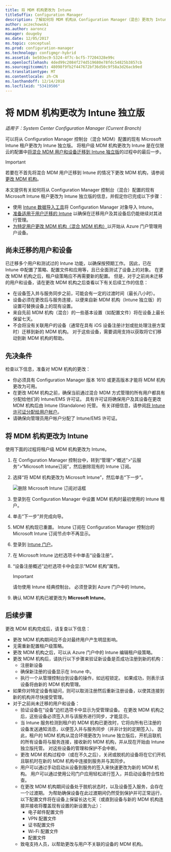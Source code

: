 ```yaml
---
title: 将 MDM 机构更改为 Intune
titleSuffix: Configuration Manager
description: 了解如何将 MDM 机构从 Configuration Manager（混合）更改为 Intune 独立版。
author: aczechowski
ms.author: aaroncz
manager: dougeby
ms.date: 12/05/2017
ms.topic: conceptual
ms.prod: configuration-manager
ms.technology: configmgr-hybrid
ms.assetid: be503ec9-5324-4f7c-bcf5-77204328e99c
ms.openlocfilehash: 4ded99c2084f274d519680e78fdc54825b3857cb
ms.sourcegitcommit: 48098f9fb2f447672bf36d50c9f58a3d26acb9ed
ms.translationtype: MT
ms.contentlocale: zh-CN
ms.lasthandoff: 12/14/2018
ms.locfileid: "53419506"
---
```

# <a name="change-your-mdm-authority-to-intune-standalone"></a>将 MDM 机构更改为 Intune 独立版

*适用于：System Center Configuration Manager (Current Branch)*    

可以将从 Configuration Manager 控制台（混合 MDM）配置的现有 Microsoft Intune 租户更改为 Intune 独立版。 将租户级 MDM 机构更改为 Intune 是在仅限云的配置中[将混合 MDM 用户和设备迁移到 Intune 独立版](migrate-hybridmdm-to-intunesa.md)的过程中的最后一步。    

> [!Important]    
> 若要在不首先将混合 MDM 用户迁移到 Intune 的情况下更改 MDM 机构，请参阅[更改 MDM 机构](change-mdm-authority.md)。

本文提供有关如何将从 Configuration Manager 控制台（混合）配置的现有 Microsoft Intune 租户更改为 Intune 独立版的信息，并假定你已完成以下步骤：
- 使用 [Intune 数据导入工具](migrate-import-data.md)将 Configuration Manager 对象导入 Intune。 
- [准备适用于用户迁移的 Intune](migrate-prepare-intune.md) 以确保在迁移用户及其设备后仍能继续对其进行管理。
- [为特定用户更改 MDM 机构（混合 MDM 机构）](migrate-mixed-authority.md)以开始从 Azure 门户管理用户设备。


## <a name="users-and-devices-that-have-not-been-migrated"></a>尚未迁移的用户和设备
已迁移多个用户和测试过的 Intune 功能，以确保按预期工作。 因此，已在 Intune 中配置了策略、配置文件和应用等，且已全面测试了设备上的对象。 在更改 MDM 机构之后，租户级策略应不再需要新的配置。 但是，对于之前尚未迁移的用户和设备，请在更改 MDM 机构之后查看以下有关后续工作的信息：    
- 在设备签入并与服务同步之前，可能会有一定的过渡时间（最长八小时）。
- 设备必须在更改后与服务连接，以便来自新 MDM 机构（Intune 独立版）的设置可替换设备上的现有设置。
- 来自先前 MDM 机构（混合）的一些基本设置（如配置文件）将在设备上最长保留七天。 
- 不会将没有关联用户的设备（通常在具有 iOS 设备注册计划或批处理注册方案时）迁移到新的 MDM 机构。 对于这些设备，需要调用支持以获取将它们移动到新 MDM 机构的帮助。

## <a name="prerequisites"></a>先决条件
检查以下信息，准备对 MDM 机构的更改：
- 你必须具有 Configuration Manager 版本 1610 或更高版本才能将 MDM 机构更改为可用。
- 在更改 MDM 机构之前，确保当前通过混合 MDM 方式管理的所有用户都具有分配给他们的 Intune/EMS 许可证。 具有许可证将确保用户及其设备在更改 MDM 机构后由 Intune (Standalone) 托管。 有关详细信息，请参阅[将 Intune 许可证分配给用户帐户](https://docs.microsoft.com/intune/get-started/start-with-a-paid-subscription-to-microsoft-intune-step-4)。
- 请确保向管理员用户帐户分配了 Intune/EMS 许可证。

## <a name="change-the-mdm-authority-to-intune"></a>将 MDM 机构更改为 Intune
使用下面的过程将租户级 MDM 机构更改为 Intune。

1. 在 Configuration Manager 控制台中，转到“管理”&gt;“概述”&gt;“云服务”&gt;“Microsoft Intune订阅”，然后删除现有的 Intune 订阅。
2. 选择“将 MDM 机构更改为 Microsoft Intune”，然后单击“下一步”。

   ![删除 Microsoft Intune 订阅对话框](media/mdm-change-delete-subscription.png)
3. 登录到在 Configuration Manager 中设置 MDM 机构时最初使用的 Intune 租户。
4. 单击“下一步”并完成向导。
5. MDM 机构现已重置。 Intune 订阅在 Configuration Manager 控制台的 Microsoft Intune 订阅节点中不再显示。
6. 登录到 [Intune 门户](https://aka.ms/IntunePortal)。
7. 在 Microsoft Intune 边栏选项卡中单击“设备注册”。
8. “设备注册概述”边栏选项卡中会显示“MDM 机构”属性。

   > [!Important]    
   > 请勿使用 Intune 经典控制台。 必须登录到 Azure 门户中的 Intune。
9. 确认 MDM 机构已被更改为 **Microsoft Intune**。 

## <a name="next-steps"></a>后续步骤
更改 MDM 机构完成后，请复查以下信息：
- 更改 MDM 机构期间应不会对最终用户产生明显影响。 
- 无需重新配置租户级策略。 
- 更改 MDM 机构之后，可以从 Azure 门户中的 Intune 编辑租户级策略。
-  更改 MDM 机构后，请执行以下步骤来验证新设备是否成功注册到新的机构：   
    - 注册新设备
    - 确保新注册的设备显示在 Intune 中。
    - 执行一个从管理控制台到设备的操作，如远程锁定。 如果成功，则表示该设备将由新的 MDM 机构管理。
- 如果你对特定设备有疑问，则可以取消注册然后重新注册设备，以使其连接到新的机构并尽快接受管理。
- 对于之前尚未迁移的用户和设备：
    - 验证设备在“设备”边栏选项卡中显示为受管理设备。 在更改 MDM 机构之后，这些设备必须签入并与该服务进行同步，才能显示。 
    - 当 Intune 服务检测到租户的 MDM 机构已更改时，它将向所有已注册的设备发送通知消息，以便签入并与服务同步（并非计划的定期签入）。 因此，租户的 MDM 机构从混合环境更改为 Intune 独立版后，开机且联机的所有设备将与服务连接，接收新的 MDM 机构，并从现在开始由 Intune 独立版托管。 对这些设备的管理和保护不会中断。
    - 更改 MDM 机构过程中（或在不久之后），关闭或脱机的设备将在它们开机且联机时在新的 MDM 机构中连接到服务并与其同步。  
    - 用户可以通过手动启动从设备到服务的签入来快速更改为新的 MDM 机构。 用户可以通过使用公司门户应用轻松进行签入，并启动设备符合性检查。
    - 在更改 MDM 机构期间设备处于脱机状态时，以及设备签入服务，会存在一个过渡期。 为帮助确保设备在此过渡期间仍然受到保护并可正常运行，以下配置文件将在设备上保留长达七天（或直到设备与新的 MDM 机构连接并接收将覆盖现有设置的新设置为止）：
        - 电子邮件配置文件
        - VPN 配置文件
        - 证书配置文件
        - Wi-Fi 配置文件
        - 配置文件
    - 致电支持人员，以帮助更改与用户不关联的设备的 MDM 机构。 
